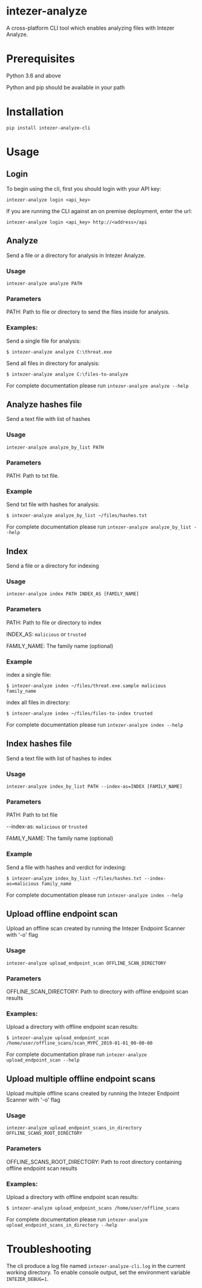 # intezer-analyze

A cross-platform CLI tool which enables analyzing files with Intezer Analyze.

# Prerequisites
Python 3.6 and above

Python and pip should be available in your path

# Installation
`pip install intezer-analyze-cli`

# Usage

## Login
To begin using the cli, first you should login with your API key:

`intezer-analyze login <api_key>`

If you are running the CLI against an on premise deployment, enter the url:

`intezer-analyze login <api_key> http://<address>/api`
 

## Analyze
Send a file or a directory for analysis in Intezer Analyze.

### Usage
`intezer-analyze analyze PATH`

### Parameters
PATH: Path to file or directory to send the files inside for analysis.

###  Examples:
Send a single file for analysis:

    $ intezer-analyze analyze C:\threat.exe

Send all files in directory for analysis:

    $ intezer-analyze analyze C:\files-to-analyze

For complete documentation please run `intezer-analyze analyze --help`
 
## Analyze hashes file
Send a text file with list of hashes

### Usage
`intezer-analyze analyze_by_list PATH`

### Parameters
PATH: Path to txt file.

### Example
Send txt file with hashes for analysis:

    $ intezer-analyze analyze_by_list ~/files/hashes.txt

For complete documentation please run `intezer-analyze analyze_by_list --help`

## Index
Send a file or a directory for indexing

### Usage
`intezer-analyze index PATH INDEX_AS [FAMILY_NAME]`

### Parameters
PATH: Path to file or directory to index

INDEX_AS: `malicious` or `trusted`

FAMILY_NAME: The family name (optional)

### Example
index a single file:
    
    $ intezer-analyze index ~/files/threat.exe.sample malicious family_name
    
index all files in directory:

    $ intezer-analyze index ~/files/files-to-index trusted

For complete documentation please run `intezer-analyze index --help`

## Index hashes file
Send a text file with list of hashes to index

### Usage 
`intezer-analyze index_by_list PATH --index-as=INDEX [FAMILY_NAME]`

### Parameters
PATH: Path to txt file 

--index-as: `malicious` or `trusted`

FAMILY_NAME: The family name (optional)

### Example
Send a file with hashes and verdict for indexing:
 
    $ intezer-analyze index_by_list ~/files/hashes.txt --index-as=malicious family_name

For complete documentation please run `intezer-analyze index --help`

## Upload offline endpoint scan
Upload an offline scan created by running the Intezer Endpoint Scanner with '-o' flag

### Usage
`intezer-analyze upload_endpoint_scan OFFLINE_SCAN_DIRECTORY`

### Parameters
OFFLINE_SCAN_DIRECTORY: Path to directory with offline endpoint scan results

### Examples:
Upload a directory with offline endpoint scan results:
    
    $ intezer-analyze upload_endpoint_scan /home/user/offline_scans/scan_MYPC_2019-01-01_00-00-00

For complete documentation plrase run `intezer-analyze upload_endpoint_scan --help`

## Upload multiple offline endpoint scans
Upload multiple offline scans created by running the Intezer Endpoint Scanner with '-o' flag

### Usage
`intezer-analyze upload_endpoint_scans_in_directory OFFLINE_SCANS_ROOT_DIRECTORY`

### Parameters
OFFLINE_SCANS_ROOT_DIRECTORY: Path to root directory containing offline endpoint scan results

### Examples:
Upload a directory with offline endpoint scan results:
    
    $ intezer-analyze upload_endpoint_scans /home/user/offline_scans

For complete documentation please run `intezer-analyze upload_endpoint_scans_in_directory --help`

# Troubleshooting
The cli produce a log file named `intezer-analyze-cli.log` in the current working directory.
To enable console output, set the environment variable `INTEZER_DEBUG=1`.